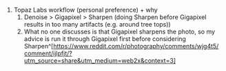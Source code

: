 1. Topaz Labs workflow (personal preference) + why
	1. Denoise > Gigapixel > Sharpen (doing Sharpen before Gigapixel results in too many artifacts (e.g. around tree tops))
	2. What no one discusses is that Gigapixel sharpens the photo, so my advice is run it through Gigapixel first before considering Sharpen^[https://www.reddit.com/r/photography/comments/wjg4t5/comment/ijlpfjt/?utm_source=share&utm_medium=web2x&context=3]